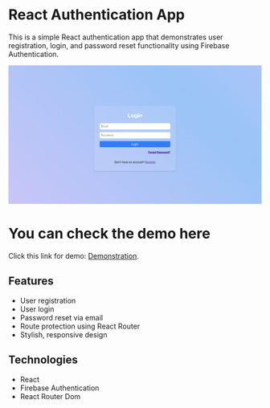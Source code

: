 # React Authentication App

This is a simple React authentication app that demonstrates user registration, login, and password reset functionality using Firebase Authentication.

![Login](/src/images/login.png "Login Page")

# You can check the demo here

Click this link for demo: [Demonstration](https://react-authentication-complete.web.app/).

## Features

- User registration
- User login
- Password reset via email
- Route protection using React Router
- Stylish, responsive design

## Technologies

- React
- Firebase Authentication
- React Router Dom
